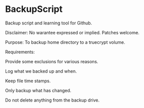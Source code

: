 BackupScript
============

Backup script and learning tool for Github.

Disclaimer:
  No warantee expressed or implied.  Patches welcome.

Purpose:
  To backup home directory to a truecrypt volume.
  
Requirements:

  Provide some exclusions for various reasons.
  
  Log what we backed up and when.
  
  Keep file time stamps.
  
  Only backup what has changed.
  
  Do not delete anything from the backup drive.
  
  
  
  

